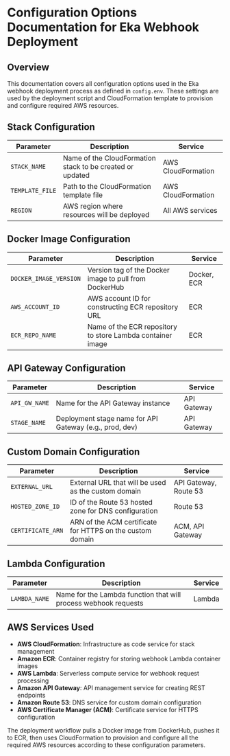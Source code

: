 # Configuration Options Documentation for Eka Webhook Deployment

## Overview

This documentation covers all configuration options used in the Eka webhook deployment process as defined in `config.env`. These settings are used by the deployment script and CloudFormation template to provision and configure required AWS resources.

## Stack Configuration

| Parameter | Description | Service |
|-----------|-------------|---------|
| `STACK_NAME` | Name of the CloudFormation stack to be created or updated | AWS CloudFormation |
| `TEMPLATE_FILE` | Path to the CloudFormation template file | AWS CloudFormation |
| `REGION` | AWS region where resources will be deployed | All AWS services |

## Docker Image Configuration

| Parameter | Description | Service |
|-----------|-------------|---------|
| `DOCKER_IMAGE_VERSION` | Version tag of the Docker image to pull from DockerHub | Docker, ECR |
| `AWS_ACCOUNT_ID` | AWS account ID for constructing ECR repository URL | ECR |
| `ECR_REPO_NAME` | Name of the ECR repository to store Lambda container image | ECR |

## API Gateway Configuration

| Parameter | Description | Service |
|-----------|-------------|---------|
| `API_GW_NAME` | Name for the API Gateway instance | API Gateway |
| `STAGE_NAME` | Deployment stage name for API Gateway (e.g., prod, dev) | API Gateway |

## Custom Domain Configuration

| Parameter | Description | Service |
|-----------|-------------|---------|
| `EXTERNAL_URL` | External URL that will be used as the custom domain | API Gateway, Route 53 |
| `HOSTED_ZONE_ID` | ID of the Route 53 hosted zone for DNS configuration | Route 53 |
| `CERTIFICATE_ARN` | ARN of the ACM certificate for HTTPS on the custom domain | ACM, API Gateway |

## Lambda Configuration

| Parameter | Description | Service |
|-----------|-------------|---------|
| `LAMBDA_NAME` | Name for the Lambda function that will process webhook requests | Lambda |

## AWS Services Used

- **AWS CloudFormation**: Infrastructure as code service for stack management
- **Amazon ECR**: Container registry for storing webhook Lambda container images
- **AWS Lambda**: Serverless compute service for webhook request processing
- **Amazon API Gateway**: API management service for creating REST endpoints
- **Amazon Route 53**: DNS service for custom domain configuration
- **AWS Certificate Manager (ACM)**: Certificate service for HTTPS configuration

The deployment workflow pulls a Docker image from DockerHub, pushes it to ECR, then uses CloudFormation to provision and configure all the required AWS resources according to these configuration parameters.